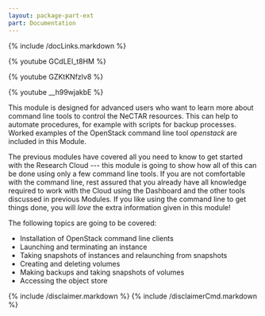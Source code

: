 ```yaml
---
layout: package-part-ext
part: Documentation
---
```

{% include /docLinks.markdown %}

{% youtube GCdLEI_t8HM %}

{% youtube GZKtKNfzlv8 %}

{% youtube __h99wjakbE %}

This module is designed for advanced users who want to learn more about command line tools to control the NeCTAR resources. This can help to automate procedures, for example with scripts for backup processes. Worked examples of the OpenStack command line tool *openstack* are included in this Module. 

The previous modules have covered all you need to know to get started with the Research Cloud --- this module is going to show how all of this can be done using only a few command line tools.
If you are not comfortable with the command line, rest assured that you already have all knowledge required to work with the Cloud using the Dashboard and the other tools discussed in previous Modules. If you like using the command line to get things done, you will *love* the extra information given in this module!
 
The following topics are going to be covered:

* Installation of OpenStack command line clients
* Launching and terminating an instance
* Taking snapshots of instances and relaunching from snapshots 
* Creating and deleting volumes
* Making backups and taking snapshots of volumes
* Accessing the object store

{% include /disclaimer.markdown %}
{% include /disclaimerCmd.markdown %}


